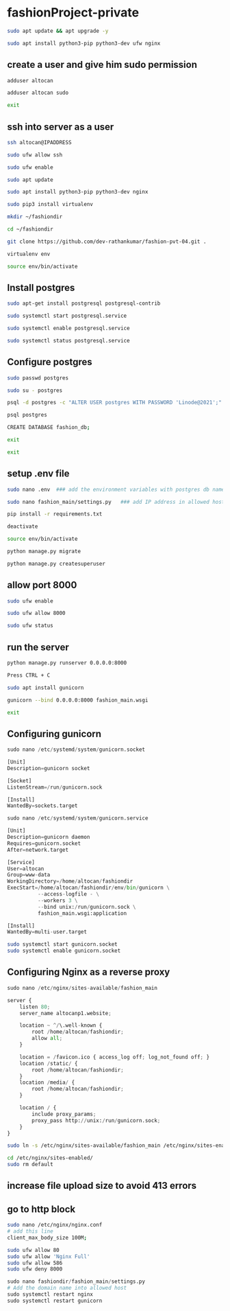 # fashionProject-private

```bash
sudo apt update && apt upgrade -y
```
```bash
sudo apt install python3-pip python3-dev ufw nginx
```
## create a user and give him sudo permission
```bash
adduser altocan
```
```bash
adduser altocan sudo
```
```bash
exit
```
## ssh into server as a user
```bash
ssh altocan@IPADDRESS
```
```bash
sudo ufw allow ssh
```
```bash
sudo ufw enable
```
```bash
sudo apt update
```
```bash
sudo apt install python3-pip python3-dev nginx
```
```bash
sudo pip3 install virtualenv
```
```bash
mkdir ~/fashiondir
```
```bash
cd ~/fashiondir
```
```bash
git clone https://github.com/dev-rathankumar/fashion-pvt-04.git .
```
```bash
virtualenv env
```
```bash
source env/bin/activate
```
## Install postgres
```bash
sudo apt-get install postgresql postgresql-contrib
```
```bash
sudo systemctl start postgresql.service
```
```bash
sudo systemctl enable postgresql.service
```
```bash
sudo systemctl status postgresql.service
```
## Configure postgres
```bash
sudo passwd postgres
```
```bash
sudo su - postgres
```
```bash
psql -d postgres -c "ALTER USER postgres WITH PASSWORD 'Linode@2021';"
```
```bash
psql postgres
```
```bash
CREATE DATABASE fashion_db;
```
```bash
exit
```
```bash
exit
```
## setup .env file
```bash
sudo nano .env  ### add the environment variables with postgres db name and password
```
```bash
sudo nano fashion_main/settings.py   ### add IP address in allowed host
```
```bash
pip install -r requirements.txt
```
```bash
deactivate
```
```bash
source env/bin/activate
```
```bash
python manage.py migrate
```
```bash
python manage.py createsuperuser
```
## allow port 8000
```bash
sudo ufw enable
```
```bash
sudo ufw allow 8000
```
```bash
sudo ufw status
```
## run the server
```bash
python manage.py runserver 0.0.0.0:8000
```
```bash
Press CTRL + C
```
```bash
sudo apt install gunicorn
```
```bash
gunicorn --bind 0.0.0.0:8000 fashion_main.wsgi
```
```bash
exit
```
## Configuring gunicorn

```python
sudo nano /etc/systemd/system/gunicorn.socket

[Unit]
Description=gunicorn socket

[Socket]
ListenStream=/run/gunicorn.sock

[Install]
WantedBy=sockets.target
```

```python
sudo nano /etc/systemd/system/gunicorn.service

[Unit]
Description=gunicorn daemon
Requires=gunicorn.socket
After=network.target

[Service]
User=altocan
Group=www-data
WorkingDirectory=/home/altocan/fashiondir
ExecStart=/home/altocan/fashiondir/env/bin/gunicorn \
          --access-logfile - \
          --workers 3 \
          --bind unix:/run/gunicorn.sock \
          fashion_main.wsgi:application

[Install]
WantedBy=multi-user.target
```
```bash
sudo systemctl start gunicorn.socket
sudo systemctl enable gunicorn.socket
```

## Configuring Nginx as a reverse proxy
```python
sudo nano /etc/nginx/sites-available/fashion_main

server {
    listen 80;
    server_name altocanp1.website;

    location ~ ^/\.well-known {
        root /home/altocan/fashiondir;
        allow all;
    }

    location = /favicon.ico { access_log off; log_not_found off; }
    location /static/ {
        root /home/altocan/fashiondir;
    }
    location /media/ {
        root /home/altocan/fashiondir;
    }

    location / {
        include proxy_params;
        proxy_pass http://unix:/run/gunicorn.sock;
    }
}
```
```bash
sudo ln -s /etc/nginx/sites-available/fashion_main /etc/nginx/sites-enabled/
```
```bash
cd /etc/nginx/sites-enabled/
sudo rm default
```
## increase file upload size to avoid 413 errors
## go to http block
```bash
sudo nano /etc/nginx/nginx.conf
# add this line
client_max_body_size 100M;
```

```bash
sudo ufw allow 80
sudo ufw allow 'Nginx Full'
sudo ufw allow 586
sudo ufw deny 8000
```
```python
sudo nano fashiondir/fashion_main/settings.py
# Add the domain name into allowed host
sudo systemctl restart nginx
sudo systemctl restart gunicorn
```
